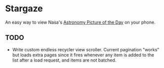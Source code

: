 # Stargaze

An easy way to view Nasa's [Astronomy Picture of the Day](https://apod.nasa.gov/apod/astropix.html) on your phone.

## TODO

 - Write custom endless recycler view scroller. Current pagination "works" but loads extra pages since it fires whenever any item is added to the list after a load request, and items are not batched.